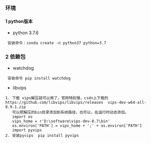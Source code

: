 ### 环境
#### 1 python版本
- python 3.7.6
```
 安装命令：conda create -n python37 python=3.7
```
### 2 依赖包
- watchdog 
```
 安装命令 pip install watchdog
```

- libvips
```
1. 下载 vips解压就可以用了，官网特别慢，csdn上下载的  https://github.com/libvips/libvips/releases  vips-dev-w64-all-8.9.1.zip
   可以把解压的bin目录添加到系统路径，也可以，在运行时动态添加。
   import os
   vips_home = r'D:\software\vips-dev-8.7\bin'
   os.environ['PATH'] = vips_home + ';' + os.environ['PATH']
   import pyvips
2. 安装pyvips  pip install pyvips
```

